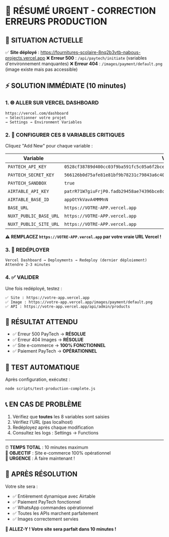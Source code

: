 # 🚨 RÉSUMÉ URGENT - CORRECTION ERREURS PRODUCTION

## 🎯 SITUATION ACTUELLE

✅ **Site déployé** : https://fournitures-scolaire-8nq2b3vtb-nabous-projects.vercel.app
❌ **Erreur 500** : `/api/paytech/initiate` (variables d'environnement manquantes)
❌ **Erreur 404** : `/images/payment/default.png` (image existe mais pas accessible)

## ⚡ SOLUTION IMMÉDIATE (10 minutes)

### 1. 🌐 ALLER SUR VERCEL DASHBOARD

```
https://vercel.com/dashboard
→ Sélectionner votre projet
→ Settings → Environment Variables
```

### 2. 🔧 CONFIGURER CES 8 VARIABLES CRITIQUES

Cliquez "Add New" pour chaque variable :

| Variable               | Valeur                                                                               | Importance  |
| ---------------------- | ------------------------------------------------------------------------------------ | ----------- |
| `PAYTECH_API_KEY`      | `0528cf38789d400cc03f9ba591fc5c05a6f2bcee9c288f3eea170c6361e3cf9b`                   | 🚨 CRITIQUE |
| `PAYTECH_SECRET_KEY`   | `566126b0d75afe81e81bf9b78231c79843a6c4034d14cdb21835b38c91e479ee`                   | 🚨 CRITIQUE |
| `PAYTECH_SANDBOX`      | `true`                                                                               | 🚨 CRITIQUE |
| `AIRTABLE_API_KEY`     | `patrR71W7giuFrjP0.fadb29458ae74396bce8c0ffb8f2033c35164715f4546198bb8bbafb593ad83a` | 🚨 CRITIQUE |
| `AIRTABLE_BASE_ID`     | `appOtYkVavA4MMMnN`                                                                  | 🚨 CRITIQUE |
| `BASE_URL`             | `https://VOTRE-APP.vercel.app`                                                       | 🚨 CRITIQUE |
| `NUXT_PUBLIC_BASE_URL` | `https://VOTRE-APP.vercel.app`                                                       | 🚨 CRITIQUE |
| `NUXT_PUBLIC_SITE_URL` | `https://VOTRE-APP.vercel.app`                                                       | 🚨 CRITIQUE |

⚠️ **REMPLACEZ `https://VOTRE-APP.vercel.app` par votre vraie URL Vercel !**

### 3. 🚀 REDÉPLOYER

```
Vercel Dashboard → Deployments → Redeploy (dernier déploiement)
Attendre 2-3 minutes
```

### 4. ✅ VALIDER

Une fois redéployé, testez :

```
✅ Site : https://votre-app.vercel.app
✅ Image : https://votre-app.vercel.app/images/payment/default.png
✅ API : https://votre-app.vercel.app/api/admin/products
```

## 🎯 RÉSULTAT ATTENDU

- ✅ Erreur 500 PayTech → **RÉSOLUE**
- ✅ Erreur 404 Images → **RÉSOLUE**
- ✅ Site e-commerce → **100% FONCTIONNEL**
- ✅ Paiement PayTech → **OPÉRATIONNEL**

## 🧪 TEST AUTOMATIQUE

Après configuration, exécutez :

```bash
node scripts/test-production-complete.js
```

## 📞 EN CAS DE PROBLÈME

1. Vérifiez que **toutes** les 8 variables sont saisies
2. Vérifiez l'URL (pas localhost)
3. Redéployez après chaque modification
4. Consultez les logs : Settings → Functions

---

⏰ **TEMPS TOTAL** : 10 minutes maximum  
🎯 **OBJECTIF** : Site e-commerce 100% opérationnel  
📅 **URGENCE** : À faire maintenant !

## 🎉 APRÈS RÉSOLUTION

Votre site sera :

- ✅ Entièrement dynamique avec Airtable
- ✅ Paiement PayTech fonctionnel
- ✅ WhatsApp commandes opérationnel
- ✅ Toutes les APIs marchent parfaitement
- ✅ Images correctement servies

**🚀 ALLEZ-Y ! Votre site sera parfait dans 10 minutes !**
